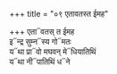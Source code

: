 +++
title = "०९ एतावतस्त ईमह"

+++
एता᳓वतस् त ईमह  
इ᳓न्द्र सुम्न᳓स्य गो᳓मतः  
य᳓था प्रा᳓वो मघवन् मे᳓धियातिथिं  
य᳓था नी᳓पातिथिं ध᳓ने
